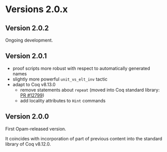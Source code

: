 # Versions 2.0.x

## Version 2.0.2

Ongoing development.

## Version 2.0.1

* proof scripts more robust with respect to automatically generated names
* slightly more powerful `unit_vs_elt_inv` tactic
* adapt to Coq v8.13.0
    * remove statements about `repeat` (moved into Coq standard library: [PR #12799](https://github.com/coq/coq/pull/12799))
    * add locality attributes to `Hint` commands


## Version 2.0.0

First Opam-released version.

It coincides with incorporation of part of previous content into the standard library of Coq v8.12.0.
